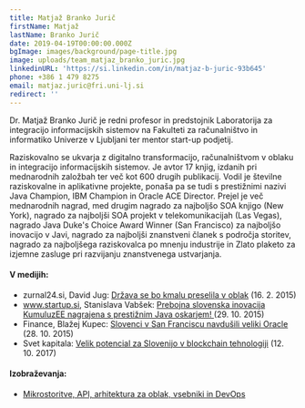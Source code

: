 ```yaml
---
title: Matjaž Branko Jurič
firstName: Matjaž
lastName: Branko Jurič
date: 2019-04-19T00:00:00.000Z
bgImage: images/background/page-title.jpg
image: uploads/team_matjaz_branko_juric.jpg
linkedinURL: 'https://si.linkedin.com/in/matjaz-b-juric-93b645'
phone: +386 1 479 8275
email: matjaz.juric@fri.uni-lj.si
redirect: ''
---
```

Dr. Matjaž Branko Jurič je redni profesor in predstojnik Laboratorija za integracijo informacijskih sistemov na Fakulteti za računalništvo in informatiko Univerze v Ljubljani ter mentor start-up podjetij. 

Raziskovalno se ukvarja z digitalno transformacijo, računalništvom v oblaku in integracijo informacijskih sistemov. Je avtor 17 knjig, izdanih pri mednarodnih založbah ter več kot 600 drugih publikacij. Vodil je številne raziskovalne in aplikativne projekte, ponaša pa se tudi s prestižnimi nazivi Java Champion, IBM Champion in Oracle ACE Director. Prejel je več mednarodnih nagrad, med drugim nagrado za najboljšo SOA knjigo (New York), nagrado za najboljši SOA projekt v telekomunikacijah (Las Vegas), nagrado Java Duke's Choice Award Winner (San Francisco) za najboljšo inovacijo v Javi, nagrado za najboljši znanstveni članek s področja storitev, nagrado za najboljšega raziskovalca po mnenju industrije in Zlato plaketo za izjemne zasluge pri razvijanju znanstvenega ustvarjanja.

#### V medijih:

* zurnal24.si, David Jug: [Država se bo kmalu preselila v oblak](https://www.zurnal24.si/slovenija/drzava-se-bo-kmalu-preselila-v-oblak-245225) (16. 2. 2015)
* www.startup.si, Stanislava Vabšek: [Prebojna slovenska inovacija KumuluzEE nagrajena s prestižnim Java oskarjem!](https://www.startup.si/sl-si/novica/181/prebojna-slovenska-inovacija-kumuluzee-nagrajena-s-prestiznim-java-oskarjem-) (29. 10. 2015)
* Finance, Blažej Kupec: [Slovenci v San Franciscu navdušili veliki Oracle](https://posel2030.finance.si/8837608) (28. 10. 2015)
* Svet kapitala: [Velik potencial za Slovenijo v blockchain tehnologiji](https://svetkapitala.delo.si/aktualno/velik-potencial-za-slovenijo-v-blockchain-tehnologiji-128691) (12. 10. 2017)

#### Izobraževanja:

* [Mikrostoritve, API, arhitektura za oblak, vsebniki in DevOps](https://akademijafri.si/izobrazevanja/za-podjetja/mikrostoritve_api_arhitektura_za_oblak_vsebniki_in_devops/)

